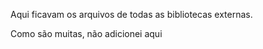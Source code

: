 <p>Aqui ficavam os arquivos de todas as bibliotecas externas.</p>
<p>Como são muitas, não adicionei aqui</p>

